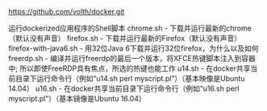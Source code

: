 https://github.com/volth/docker.git

运行dockerized应用程序的Shell脚本
chrome.sh - 下载并运行最新的chrome（默认没有声音）
firefox.sh - 下载并运行最新的Firefox（默认没有声音）
firefox-with-java6.sh - 用32位Java 6下载并运行32位firefox，为什么以及如何
freerdp.sh - 编译并运行freerdp的最后一个版本，将XFCE热键脚本注入到容器中; 所以即使FreeRDP具有焦点，所选的热键也能工作
u14.sh - 在docker共享当前目录下运行命令行（例如“u14.sh perl myscript.pl”）（基本映像是Ubuntu 14.04）
u16.sh - 在docker共享当前目录下运行命令行（例如“u16.sh perl myscript.pl”）（基本镜像是Ubuntu 16.04）
